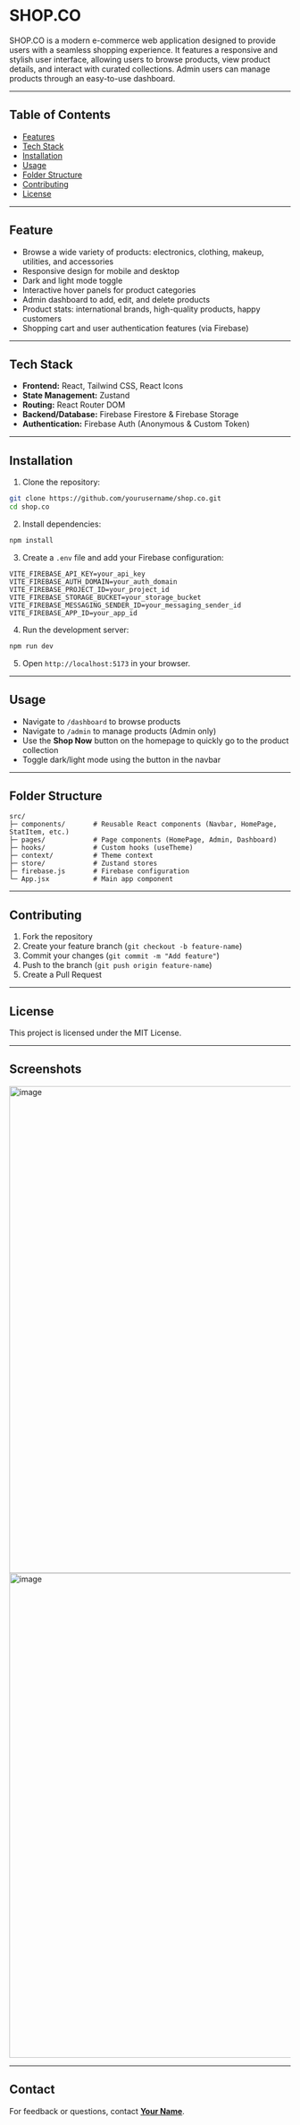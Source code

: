 # SHOP.CO

SHOP.CO is a modern e-commerce web application designed to provide users with a seamless shopping experience. It features a responsive and stylish user interface, allowing users to browse products, view product details, and interact with curated collections. Admin users can manage products through an easy-to-use dashboard.

---

## Table of Contents

- [Features](#features)  
- [Tech Stack](#tech-stack)  
- [Installation](#installation)  
- [Usage](#usage)  
- [Folder Structure](#folder-structure)  
- [Contributing](#contributing)  
- [License](#license)  

---

## Feature

- Browse a wide variety of products: electronics, clothing, makeup, utilities, and accessories  
- Responsive design for mobile and desktop  
- Dark and light mode toggle  
- Interactive hover panels for product categories  
- Admin dashboard to add, edit, and delete products  
- Product stats: international brands, high-quality products, happy customers  
- Shopping cart and user authentication features (via Firebase)  

---

## Tech Stack

- **Frontend:** React, Tailwind CSS, React Icons  
- **State Management:** Zustand  
- **Routing:** React Router DOM  
- **Backend/Database:** Firebase Firestore & Firebase Storage  
- **Authentication:** Firebase Auth (Anonymous & Custom Token)  

---

## Installation

1. Clone the repository:

```bash
git clone https://github.com/yourusername/shop.co.git
cd shop.co
````

2. Install dependencies:

```bash
npm install
```

3. Create a `.env` file and add your Firebase configuration:

```
VITE_FIREBASE_API_KEY=your_api_key
VITE_FIREBASE_AUTH_DOMAIN=your_auth_domain
VITE_FIREBASE_PROJECT_ID=your_project_id
VITE_FIREBASE_STORAGE_BUCKET=your_storage_bucket
VITE_FIREBASE_MESSAGING_SENDER_ID=your_messaging_sender_id
VITE_FIREBASE_APP_ID=your_app_id
```

4. Run the development server:

```bash
npm run dev
```

5. Open `http://localhost:5173` in your browser.

---

## Usage

* Navigate to `/dashboard` to browse products
* Navigate to `/admin` to manage products (Admin only)
* Use the **Shop Now** button on the homepage to quickly go to the product collection
* Toggle dark/light mode using the button in the navbar

---

## Folder Structure

```
src/
├─ components/       # Reusable React components (Navbar, HomePage, StatItem, etc.)
├─ pages/            # Page components (HomePage, Admin, Dashboard)
├─ hooks/            # Custom hooks (useTheme)
├─ context/          # Theme context
├─ store/            # Zustand stores
├─ firebase.js       # Firebase configuration
└─ App.jsx           # Main app component
```

---

## Contributing

1. Fork the repository
2. Create your feature branch (`git checkout -b feature-name`)
3. Commit your changes (`git commit -m "Add feature"`)
4. Push to the branch (`git push origin feature-name`)
5. Create a Pull Request

---

## License

This project is licensed under the MIT License.

---

## Screenshots
<img width="1919" height="870" alt="image" src="https://github.com/user-attachments/assets/b84d7a3d-afa2-49a9-845b-d9e15b053bc8" />
<img width="1916" height="866" alt="image" src="https://github.com/user-attachments/assets/3905d4ac-8aea-4d4d-91a3-4adb1b952b74" />


---

## Contact

For feedback or questions, contact **[Your Name](mailto:your.email@example.com)**.

```

